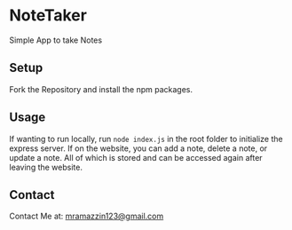 # NoteTaker

Simple App to take Notes

## Setup 

Fork the Repository and install the npm packages.

## Usage

If wanting to run locally, run `node index.js` in the root folder to initialize the express server.
If on the website, you can add a note, delete a note, or update a note. All of which is stored and can be accessed again after leaving the website.

## Contact

Contact Me at:
mramazzin123@gmail.com
